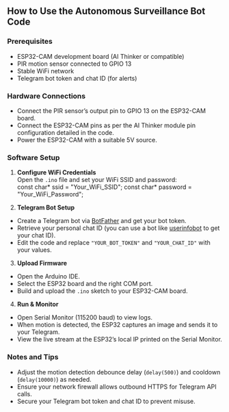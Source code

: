 ## How to Use the Autonomous Surveillance Bot Code

### Prerequisites

- ESP32-CAM development board (AI Thinker or compatible)
- PIR motion sensor connected to GPIO 13
- Stable WiFi network
- Telegram bot token and chat ID (for alerts)

### Hardware Connections

- Connect the PIR sensor’s output pin to GPIO 13 on the ESP32-CAM board.
- Connect the ESP32-CAM pins as per the AI Thinker module pin configuration detailed in the code.
- Power the ESP32-CAM with a suitable 5V source.

### Software Setup

1. **Configure WiFi Credentials**  
   Open the `.ino` file and set your WiFi SSID and password:  
const char* ssid = "Your_WiFi_SSID";
const char* password = "Your_WiFi_Password";

2. **Telegram Bot Setup**  
- Create a Telegram bot via [BotFather](https://t.me/botfather) and get your bot token.  
- Retrieve your personal chat ID (you can use a bot like [userinfobot](https://t.me/useridbot) to get your chat ID).  
- Edit the code and replace `"YOUR_BOT_TOKEN"` and `"YOUR_CHAT_ID"` with your values.

3. **Upload Firmware**  
- Open the Arduino IDE.  
- Select the ESP32 board and the right COM port.  
- Build and upload the `.ino` sketch to your ESP32-CAM board.

4. **Run & Monitor**  
- Open Serial Monitor (115200 baud) to view logs.  
- When motion is detected, the ESP32 captures an image and sends it to your Telegram.  
- View the live stream at the ESP32’s local IP printed on the Serial Monitor.

### Notes and Tips

- Adjust the motion detection debounce delay (`delay(500)`) and cooldown (`delay(10000)`) as needed.  
- Ensure your network firewall allows outbound HTTPS for Telegram API calls.  
- Secure your Telegram bot token and chat ID to prevent misuse.

